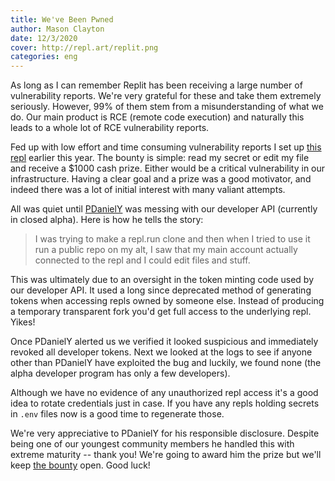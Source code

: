 ```yaml
---
title: We've Been Pwned
author: Mason Clayton
date: 12/3/2020
cover: http://repl.art/replit.png
categories: eng
---
```


As long as I can remember Replit has been receiving a large number of vulnerability reports. We're very grateful for these and take them extremely seriously. However, 99% of them stem from a misunderstanding of what we do. Our main product is RCE (remote code execution) and naturally this leads to a whole lot of RCE vulnerability reports.

Fed up with low effort and time consuming vulnerability reports I set up [this repl](https://repl.it/@turbio/repl-bounty) earlier this year. The bounty is simple: read my secret or edit my file and receive a $1000 cash prize. Either would be a critical vulnerability in our infrastructure. Having a clear goal and a prize was a good motivator, and indeed there was a lot of initial interest with many valiant attempts.

All was quiet until [PDanielY](https://repl.it/@PDanielY) was messing with our developer API (currently in closed alpha). Here is how he tells the story:

> I was trying to make a repl.run clone and then when I tried to use it run a public repo on my alt, I saw that my main account actually connected to the repl and I could edit files and stuff.

This was ultimately due to an oversight in the token minting code used by our developer API. It used a long since deprecated method of generating tokens when accessing repls owned by someone else. Instead of producing a temporary transparent fork you'd get full access to the underlying repl. Yikes!

Once PDanielY alerted us we verified it looked suspicious and immediately revoked all developer tokens. Next we looked at the logs to see if anyone other than PDanielY have exploited the bug and luckily, we found none (the alpha developer program has only a few developers).

Although we have no evidence of any unauthorized repl access it's a good idea to rotate credentials just in case. If you have any repls holding secrets in `.env` files now is a good time to regenerate those.

We're very appreciative to PDanielY for his responsible disclosure. Despite being one of our youngest community members he handled this with extreme maturity -- thank you! We're going to award him the prize but we'll keep [the bounty](https://repl.it/@turbio/repl-bounty) open. Good luck!